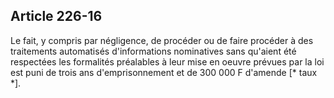 Article 226-16
----
Le fait, y compris par négligence, de procéder ou de faire procéder à des
traitements automatisés d'informations nominatives sans qu'aient été respectées
les formalités préalables à leur mise en oeuvre prévues par la loi est puni de
trois ans d'emprisonnement et de 300 000 F d'amende [* taux *].
